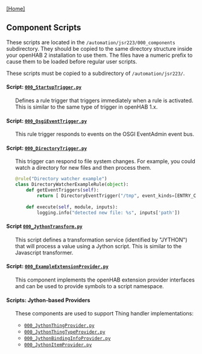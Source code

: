 [[Home]](README.MD)

## Component Scripts

These scripts are located in the `/automation/jsr223/000_components` subdirectory. 
They should be copied to the same directory structure inside your openHAB 2 installation to use them. 
The files have a numeric prefix to cause them to be loaded before regular user scripts.

These scripts must be copied to a subdirectory of `/automation/jsr223/`.

#### Script: [`000_StartupTrigger.py`](000_StartupTrigger.py)
<ul>

Defines a rule trigger that triggers immediately when a rule is activated. 
This is similar to the same type of trigger in openHAB 1.x.
</ul>

#### Script: [`000_OsgiEventTrigger.py`](000_OsgiEventTrigger.py)
<ul>

This rule trigger responds to events on the OSGI EventAdmin event bus.
</ul>

#### Script: [`000_DirectoryTrigger.py`](000_DirectoryTrigger.py)
<ul>

This trigger can respond to file system changes.
For example, you could watch a directory for new files and then process them.

```python
@rule("Directory watcher example")
class DirectoryWatcherExampleRule(object):
    def getEventTriggers(self):
        return [ DirectoryEventTrigger("/tmp", event_kinds=[ENTRY_CREATE]).trigger ]
    
    def execute(self, module, inputs):
        logging.info("detected new file: %s", inputs['path'])
```
</ul>

#### Script [`000_JythonTransform.py`](000_JythonTransform.py)
<ul>

This script defines a transformation service (identified by "JYTHON") that will process a value using a Jython script. 
This is similar to the Javascript transformer.
</ul>

#### Script: [`000_ExampleExtensionProvider.py`](100_ExampleExtensionProvider.py)
<ul>

This component implements the openHAB extension provider interfaces and can be used to provide symbols to a script
namespace.
</ul>

#### Scripts: Jython-based Providers
<ul>

These components are used to support Thing handler implementations:
* [`000_JythonThingProvider.py`](000_JythonThingProvider.py)
* [`000_JythonThingTypeProvider.py`](000_JythonThingTypeProvider.py)
* [`000_JythonBindingInfoProvider.py`](000_JythonBindingInfoProvider.py)
* [`000_JythonItemProvider.py`](000_JythonItemProvider.py)

</ul>
